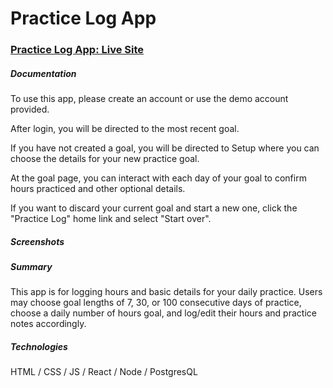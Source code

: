 # Practice Log App	

### [Practice Log App: Live Site](https://practice-log-app.devreelewis.now.sh/)

##### Documentation

To use this app, please create an account or use the demo account provided. 

After login, you will be directed to the most recent goal. 

If you have not created a goal, you will be directed to Setup where you can choose the details for your new practice goal. 

At the goal page, you can interact with each day of your goal to confirm hours practiced and other optional details. 

If you want to discard your current goal and start a new one, click the "Practice Log" home link and select "Start over". 

##### Screenshots


##### Summary

This app is for logging hours and basic details for your daily practice. Users may choose goal lengths of 7, 30, or 100 consecutive days of practice, choose a daily number of hours goal, and log/edit their hours and practice notes accordingly.

##### Technologies

HTML / CSS / JS / React / Node / PostgresQL  
